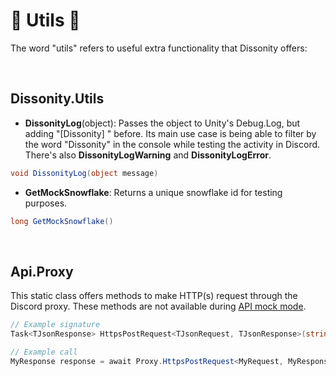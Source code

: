 # 📏 Utils 📏

The word "utils" refers to useful extra functionality that Dissonity offers:

<br>

## Dissonity.Utils

- **DissonityLog**(object): Passes the object to Unity's Debug.Log, but adding "[Dissonity] " before. Its main use case is being able to filter by the word "Dissonity" in the console while testing the activity in Discord. There's also **DissonityLogWarning** and **DissonityLogError**.

```cs
void DissonityLog(object message)
```

- **GetMockSnowflake**: Returns a unique snowflake id for testing purposes.

```cs
long GetMockSnowflake()
```

<br>

## Api.Proxy

This static class offers methods to make HTTP(s) request through the Discord proxy. These methods are not available during [API mock mode](https://github.com/Furnyr/Dissonity/wiki/Mock#api-mock-mode).

```cs
// Example signature
Task<TJsonResponse> HttpsPostRequest<TJsonRequest, TJsonResponse>(string path, TJsonRequest payload)

// Example call
MyResponse response = await Proxy.HttpsPostRequest<MyRequest, MyResponse>("/api/example", new());
```